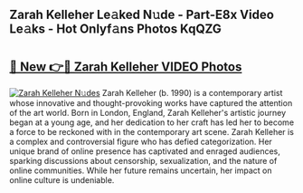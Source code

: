## Zarah Kelleher Le𝚊ked N𝚞de - Part-E8x Video Le𝚊ks - Hot Onlyf𝚊ns Photos KqQZG

# <h2><a href="http://ab79936.deff.icu/?id=Zarah+Kelleher">🔗 New 👉🔴 Zarah Kelleher VIDEO Photos</a></h2>

[![Zarah Kelleher N𝚞des](https://i.imgur.com/rIISA9y.gif)](http://ab79936.deff.icu/?id=Zarah+Kelleher)
Zarah Kelleher (b. 1990) is a contemporary artist whose innovative and thought-provoking works have captured the attention of the art world. Born in London, England, Zarah Kelleher's artistic journey began at a young age, and her dedication to her craft has led her to become a force to be reckoned with in the contemporary art scene. Zarah Kelleher is a complex and controversial figure who has defied categorization. Her unique brand of online presence has captivated and enraged audiences, sparking discussions about censorship, sexualization, and the nature of online communities. While her future remains uncertain, her impact on online culture is undeniable.
